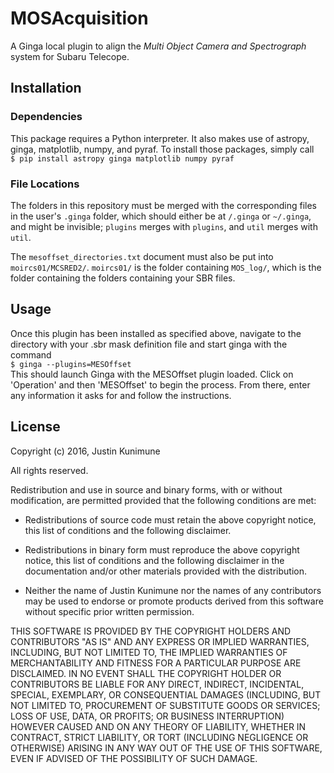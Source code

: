 # MOSAcquisition
A Ginga local plugin to align the *Multi Object Camera and Spectrograph*
system for Subaru Telecope.

## Installation
### Dependencies
This package requires a Python interpreter. It also makes use of astropy,
ginga, matplotlib, numpy, and pyraf. To install those packages, simply call  
`$ pip install astropy ginga matplotlib numpy pyraf`

### File Locations
The folders in this repository must be merged with the corresponding files in
the user's `.ginga` folder, which should either be at `/.ginga` or `~/.ginga`,
and might be invisible; `plugins` merges with `plugins`, and `util` merges with
`util`.

The `mesoffset_directories.txt` document must also be put into
`moircs01/MCSRED2/`. `moircs01/` is the folder containing `MOS_log/`, which is
the folder containing the folders containing your SBR files.

## Usage
Once this plugin has been installed as specified above, navigate to the
directory with your .sbr mask definition file and start ginga with the command    
`$ ginga --plugins=MESOffset`  
This should launch Ginga with the MESOffset plugin loaded. Click on 'Operation'
and then 'MESOffset' to begin the process. From there, enter any information it
asks for and follow the instructions.

## License
Copyright (c) 2016, Justin Kunimune

All rights reserved.

Redistribution and use in source and binary forms, with or without
modification, are permitted provided that the following conditions are
met: 

* Redistributions of source code must retain the above copyright
  notice, this list of conditions and the following disclaimer. 

* Redistributions in binary form must reproduce the above copyright
  notice, this list of conditions and the following disclaimer in the
  documentation and/or other materials provided with the
  distribution. 

* Neither the name of Justin Kunimune nor the names of any
  contributors may be used to endorse or promote products derived from
  this software without specific prior written permission. 

THIS SOFTWARE IS PROVIDED BY THE COPYRIGHT HOLDERS AND CONTRIBUTORS "AS
IS" AND ANY EXPRESS OR IMPLIED WARRANTIES, INCLUDING, BUT NOT LIMITED
TO, THE IMPLIED WARRANTIES OF MERCHANTABILITY AND FITNESS FOR A
PARTICULAR PURPOSE ARE DISCLAIMED. IN NO EVENT SHALL THE COPYRIGHT
HOLDER OR CONTRIBUTORS BE LIABLE FOR ANY DIRECT, INDIRECT, INCIDENTAL,
SPECIAL, EXEMPLARY, OR CONSEQUENTIAL DAMAGES (INCLUDING, BUT NOT LIMITED
TO, PROCUREMENT OF SUBSTITUTE GOODS OR SERVICES; LOSS OF USE, DATA, OR
PROFITS; OR BUSINESS INTERRUPTION) HOWEVER CAUSED AND ON ANY THEORY OF
LIABILITY, WHETHER IN CONTRACT, STRICT LIABILITY, OR TORT (INCLUDING
NEGLIGENCE OR OTHERWISE) ARISING IN ANY WAY OUT OF THE USE OF THIS
SOFTWARE, EVEN IF ADVISED OF THE POSSIBILITY OF SUCH DAMAGE.

